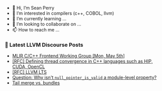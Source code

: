 - 👋 Hi, I’m Sean Perry
- 👀 I’m interested in compilers (c++, COBOL, llvm)
- 🌱 I’m currently learning ...
- 💞️ I’m looking to collaborate on ...
- 📫 How to reach me ...

<!---
s66perry/s66perry is a ✨ special ✨ repository because its `README.md` (this file) appears on your GitHub profile.
You can click the Preview link to take a look at your changes.
--->
### 📕 Latest LLVM Discourse Posts

<!-- DISCOURSE-LLVM:START -->
- [MLIR C/C++ Frontend Working Group [Mon, May 5th]](https://discourse.llvm.org/t/mlir-c-c-frontend-working-group-mon-may-5th/86171#post_1)
- [[RFC] Defining thread convergence in C++ languages such as HIP, CUDA, OpenCL](https://discourse.llvm.org/t/rfc-defining-thread-convergence-in-c-languages-such-as-hip-cuda-opencl/86169#post_1)
- [[RFC] LLVM LTS](https://discourse.llvm.org/t/rfc-llvm-lts/84049?page=3#post_59)
- [Question: Why isn&#39;t `null_pointer_is_valid` a module-level property?](https://discourse.llvm.org/t/question-why-isnt-null-pointer-is-valid-a-module-level-property/85452#post_7)
- [Tail merge vs. bundles](https://discourse.llvm.org/t/tail-merge-vs-bundles/85931#post_10)
<!-- DISCOURSE-LLVM:END -->
